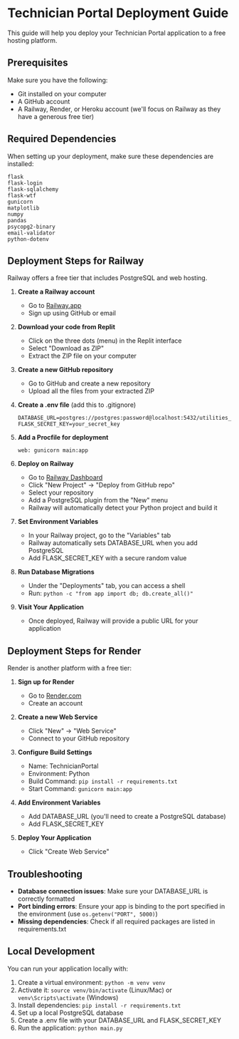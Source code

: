# Technician Portal Deployment Guide

This guide will help you deploy your Technician Portal application to a free hosting platform.

## Prerequisites

Make sure you have the following:
- Git installed on your computer
- A GitHub account
- A Railway, Render, or Heroku account (we'll focus on Railway as they have a generous free tier)

## Required Dependencies

When setting up your deployment, make sure these dependencies are installed:

```
flask
flask-login
flask-sqlalchemy
flask-wtf
gunicorn
matplotlib
numpy
pandas
psycopg2-binary
email-validator
python-dotenv
```

## Deployment Steps for Railway

Railway offers a free tier that includes PostgreSQL and web hosting.

1. **Create a Railway account**
   - Go to [Railway.app](https://railway.app/)
   - Sign up using GitHub or email

2. **Download your code from Replit**
   - Click on the three dots (menu) in the Replit interface
   - Select "Download as ZIP"
   - Extract the ZIP file on your computer

3. **Create a new GitHub repository**
   - Go to GitHub and create a new repository
   - Upload all the files from your extracted ZIP

4. **Create a .env file** (add this to .gitignore)
   ```
   DATABASE_URL=postgres://postgres:password@localhost:5432/utilities_db
   FLASK_SECRET_KEY=your_secret_key
   ```

5. **Add a Procfile for deployment**
   ```
   web: gunicorn main:app
   ```

6. **Deploy on Railway**
   - Go to [Railway Dashboard](https://railway.app/dashboard)
   - Click "New Project" → "Deploy from GitHub repo"
   - Select your repository
   - Add a PostgreSQL plugin from the "New" menu
   - Railway will automatically detect your Python project and build it

7. **Set Environment Variables**
   - In your Railway project, go to the "Variables" tab
   - Railway automatically sets DATABASE_URL when you add PostgreSQL
   - Add FLASK_SECRET_KEY with a secure random value

8. **Run Database Migrations**
   - Under the "Deployments" tab, you can access a shell
   - Run: `python -c "from app import db; db.create_all()"`

9. **Visit Your Application**
   - Once deployed, Railway will provide a public URL for your application

## Deployment Steps for Render

Render is another platform with a free tier:

1. **Sign up for Render**
   - Go to [Render.com](https://render.com/)
   - Create an account

2. **Create a new Web Service**
   - Click "New" → "Web Service"
   - Connect to your GitHub repository

3. **Configure Build Settings**
   - Name: TechnicianPortal
   - Environment: Python
   - Build Command: `pip install -r requirements.txt`
   - Start Command: `gunicorn main:app`

4. **Add Environment Variables**
   - Add DATABASE_URL (you'll need to create a PostgreSQL database)
   - Add FLASK_SECRET_KEY

5. **Deploy Your Application**
   - Click "Create Web Service"

## Troubleshooting

- **Database connection issues**: Make sure your DATABASE_URL is correctly formatted
- **Port binding errors**: Ensure your app is binding to the port specified in the environment (use `os.getenv("PORT", 5000)`)
- **Missing dependencies**: Check if all required packages are listed in requirements.txt

## Local Development

You can run your application locally with:

1. Create a virtual environment: `python -m venv venv`
2. Activate it: `source venv/bin/activate` (Linux/Mac) or `venv\Scripts\activate` (Windows)
3. Install dependencies: `pip install -r requirements.txt`
4. Set up a local PostgreSQL database
5. Create a .env file with your DATABASE_URL and FLASK_SECRET_KEY
6. Run the application: `python main.py`